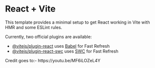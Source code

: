 # React + Vite

This template provides a minimal setup to get React working in Vite with HMR and some ESLint rules.

Currently, two official plugins are available:

- [@vitejs/plugin-react](https://github.com/vitejs/vite-plugin-react/blob/main/packages/plugin-react/README.md) uses [Babel](https://babeljs.io/) for Fast Refresh
- [@vitejs/plugin-react-swc](https://github.com/vitejs/vite-plugin-react-swc) uses [SWC](https://swc.rs/) for Fast Refresh

<!-- react hot toast -->
<!-- npm i react-hot-toast -->
<!-- import toast, { Toaster } from 'react-hot-toast'; -->
<!-- <Toaster
  position="top-center"
  reverseOrder={false}
/> -->
<!-- // react-spinners for loading animation -->
<!-- npm i --save react-spinners -->
<p>Credit goes to:- <a>https://youtu.be/MF6iLOZeL4Y</a> </p>